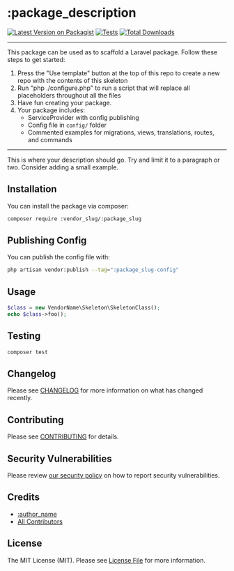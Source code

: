 # :package_description

[![Latest Version on Packagist](https://img.shields.io/packagist/v/:vendor_slug/:package_slug.svg?style=for-the-badge)](https://packagist.org/packages/:vendor_slug/:package_slug)
[![Tests](https://img.shields.io/github/actions/workflow/status/:vendor_slug/:package_slug/tests.yml?branch=master&label=tests&style=for-the-badge)](https://github.com/:vendor_slug/:package_slug/actions/workflows/run-tests.yml)
[![Total Downloads](https://img.shields.io/packagist/dt/:vendor_slug/:package_slug.svg?style=for-the-badge)](https://packagist.org/packages/:vendor_slug/:package_slug)
<!--delete-->
---
This package can be used as to scaffold a Laravel package. Follow these steps to get started:

1. Press the "Use template" button at the top of this repo to create a new repo with the contents of this skeleton
2. Run "php ./configure.php" to run a script that will replace all placeholders throughout all the files
3. Have fun creating your package.
4. Your package includes:
   - ServiceProvider with config publishing
   - Config file in `config/` folder
   - Commented examples for migrations, views, translations, routes, and commands

---
<!--/delete-->
This is where your description should go. Try and limit it to a paragraph or two. Consider adding a small example.

## Installation

You can install the package via composer:

```bash
composer require :vendor_slug/:package_slug
```

## Publishing Config

You can publish the config file with:

```bash
php artisan vendor:publish --tag=":package_slug-config"
```

## Usage

```php
$class = new VendorName\Skeleton\SkeletonClass();
echo $class->foo();
```

## Testing

```bash
composer test
```

## Changelog

Please see [CHANGELOG](CHANGELOG.md) for more information on what has changed recently.

## Contributing

Please see [CONTRIBUTING](https://github.com/spatie/.github/blob/main/CONTRIBUTING.md) for details.

## Security Vulnerabilities

Please review [our security policy](../../security/policy) on how to report security vulnerabilities.

## Credits

- [:author_name](https://github.com/:author_username)
- [All Contributors](../../contributors)

## License

The MIT License (MIT). Please see [License File](LICENSE.md) for more information.
